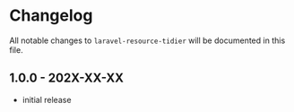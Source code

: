 # Changelog

All notable changes to `laravel-resource-tidier` will be documented in this file.

## 1.0.0 - 202X-XX-XX

- initial release
